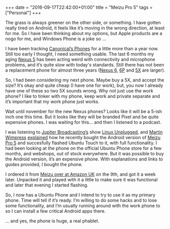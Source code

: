 +++
date = "2016-09-17T22:42:00+01:00"
title = "Meizu Pro 5"
tags = ["Personal"]
+++

The grass is always greener on the other side, or something. I have gotten really tired on Android, it feels like it’s moving in the wrong direction, at least for me. So I have been thinking about my options, but Apple products are a nogo for me, and Windows Phone is a joke so ...

I have been tracking [Canonical’s Phones][1] for a little more than a year now. Still too early I thought, I need something usable. The last 6 months my aging [Nexus 5][2] has been acting weird with connectivity and microphone problems, and it’s quite slow with today's standards. Still there has not been a replacement phone for almost three years ([Nexus 6][3], [6P][4] and [5X][5] are larger).

So, I had been considering my next phone. Maybe buy a 5X, and accept the size? It’s okay and quite cheap (I have one for work), but, you now I already have one of these so two 5X sounds wrong. Why not just use the work phone? I like to tinker with my phone, keep work and private separate and it’s important that my work phone just works.

Wait until november for the new Nexus phones? Looks like it will be a 5-ish inch one this time. But it looks like they will be branded Pixel and be quite expensive phones. I was waiting for this… and then I listened to a podcast.

I was listening to [Jupiter Broadcasting’s][6] show [Linux Unplugged][7], and [Martin Wimpress][10] [explained][8] how he recently bought the Android version of [Meizu Pro 5][11] and succesfully flashed Ubuntu Touch to it, with full functionality. I had been looking at the phone on the official Ubuntu Phone store for a few months, and webshops, out of stock everywhere. But it was possible to buy the Android version, it’s an expensive phone. With explanations and links to guides provided, I bought the phone.

I ordered it from [Meizu over at Amazon UK][9] on the 9th, and got it a week later. Unpacked it and played with it a little to make sure it was functional and later that evening I started flashing.

So, I now has a Ubuntu Phone and I intend to try to use it as my primary phone. Time will tell if it’s ready. I’m willing to do some hacks and to lose some functionality, and I’m usually running around with the work phone to so I can install a few critical Android apps there.

... and yes, the phone is huge, a real phablet.

[1]: http://www.ubuntu.com/phone
[2]: https://en.wikipedia.org/wiki/Nexus_5
[3]: https://en.wikipedia.org/wiki/Nexus_6
[4]: https://en.wikipedia.org/wiki/Nexus_6P
[5]: https://en.wikipedia.org/wiki/Nexus_5X
[6]: http://www.jupiterbroadcasting.com
[7]: http://www.jupiterbroadcasting.com/show/linuxun/
[8]: http://www.jupiterbroadcasting.com/102656/binary-decisions-lup-160/
[9]: https://www.amazon.co.uk/Meizu/b/?ie=UTF8&node=1746105031&field-lbr_brands_browse-bin=Meizu
[10]: https://flexion.org/pages/about/
[11]: https://en.wikipedia.org/wiki/Meizu_Pro_5
